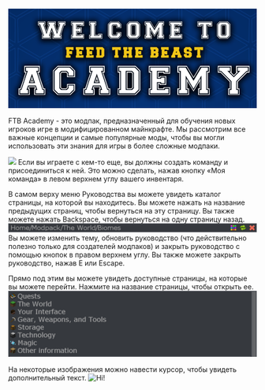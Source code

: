 ![](welcome.png)

FTB Academy - это модпак, предназначенный для обучения новых игроков игре в модифицированном майнкрафте. Мы рассмотрим все важные концепции и самые популярные моды, чтобы вы могли использовать эти знания для игры в более сложные модпаки.

![](/your_interface/ftb/myteam.png)
Если вы играете с кем-то еще, вы должны создать команду и присоединиться к ней. Это можно сделать, нажав кнопку «Моя команда» в левом верхнем углу вашего инвентаря.

В самом верху меню Руководства вы можете увидеть каталог страницы, на которой вы находитесь. Вы можете нажать на название предыдущих страниц, чтобы вернуться на эту страницу. Вы также можете нажать Backspace, чтобы вернуться на одну страницу назад.
![](directory.png)
Вы можете изменить тему, обновить руководство (что действительно полезно только для создателей модпаков) и закрыть руководство с помощью кнопок в правом верхнем углу. Вы также можете закрыть руководство, нажав E или Escape.

Прямо под этим вы можете увидеть доступные страницы, на которые вы можете перейти. Нажмите на название страницы, чтобы открыть ее.
![](chapters.png)

На некоторые изображения можно навести курсор, чтобы увидеть дополнительный текст.
![Hi!](/magic/twilight_forest/main.png)
